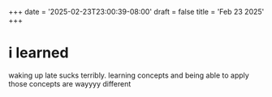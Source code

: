 +++
date = '2025-02-23T23:00:39-08:00'
draft = false
title = 'Feb 23 2025'
+++
# i learned
waking up late sucks terribly. learning concepts and being able to apply those concepts are wayyyy different
